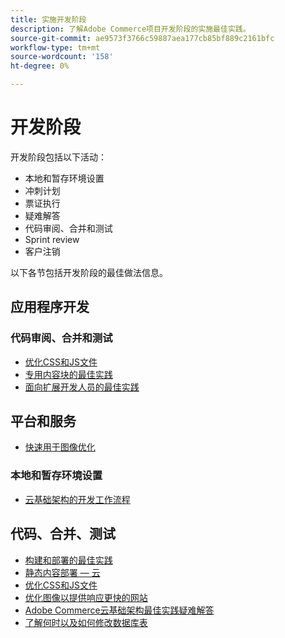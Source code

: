 ```yaml
---
title: 实施开发阶段
description: 了解Adobe Commerce项目开发阶段的实施最佳实践。
source-git-commit: ae9573f3766c59887aea177cb85bf889c2161bfc
workflow-type: tm+mt
source-wordcount: '158'
ht-degree: 0%

---
```



# 开发阶段

开发阶段包括以下活动：

- 本地和暂存环境设置
- 冲刺计划
- 票证执行
- 疑难解答
- 代码审阅、合并和测试
- Sprint review
- 客户注销

以下各节包括开发阶段的最佳做法信息。

## 应用程序开发

### 代码审阅、合并和测试

<!--Assets not yet integrated
- Guidelines and standards
  - [Development best practices](https://wiki.corp.adobe.com/x/nT4ykw)
  - [Code Review](https://wiki.corp.adobe.com/x/qT4ykw)
  - [Debugging Magento 2](https://wiki.corp.adobe.com/x/nz4ykw) (wiki)
-->
- [优化CSS和JS文件](optimize-css-js-files.md)
- [专用内容块的最佳实践](private-content-block-configuration.md)
- [面向扩展开发人员的最佳实践](https://developer.adobe.com/commerce/php/best-practices/)

<!--Assets not yet integrated

  - [Best practices for theme development](https://wiki.corp.adobe.com/pages/viewpage.action?spaceKey=MAGPS&title=Best+Practices+for+Theme+Development)
  - [Module basis](https://wiki.corp.adobe.com/x/kz4ykw) (wiki) — Develop custom modules
  - [Exception Handling](https://wiki.corp.adobe.com/x/nz4ykw)
  - [Custom code copyrights](https://wiki.corp.adobe.com/x/lj4ykw)
- Source control and package management - wiki articles
  - [Code management - Git vs. Composer](https://wiki.corp.adobe.com/x/pz4ykw)
  - [Git branching strategy](https://wiki.corp.adobe.com/display/MAGPS/Git+Branching+Strategy)
  - [Composer development](https://wiki.corp.adobe.com/x/mD4ykw)
  - [Composer patching](https://wiki.corp.adobe.com/x/mj4ykw)
  - [Composer project structure](https://wiki.corp.adobe.com/x/mT4ykw)
  - [Composer tips and tricks](https://wiki.corp.adobe.com/x/lz4ykw)
-->

## 平台和服务

- [快速用于图像优化](image-optimization.md)

### 本地和暂存环境设置

- [云基础架构的开发工作流程](https://experienceleague.adobe.com/docs/commerce-cloud-service/user-guide/architecture/pro-develop-deploy-workflow.html)

## 代码、合并、测试

- [构建和部署的最佳实践](https://experienceleague.adobe.com/docs/commerce-cloud-service/user-guide/develop/deploy/best-practices.html)
- [静态内容部署 — 云](static-content-deployment.md)
- [优化CSS和JS文件](optimize-css-js-files.md)
- [优化图像以提供响应更快的网站](image-optimization.md)
- [Adobe Commerce云基础架构最佳实践疑难解答](troubleshooting.md)
- [了解何时以及如何修改数据库表](modifying-core-and-third-party-tables.md)
